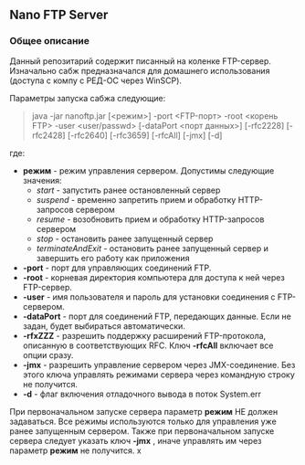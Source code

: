 ## Nano FTP Server

### Общее описание

Данный репозитарий содержит писанный на коленке FTP-сервер. Изначально сабж предназначался для домашнего использования (доступа с компу с РЕД-ОС через WinSCP).

Параметры запуска сабжа следующие:

> java -jar nanoftp.jar \[<режим>] -port <FTP-порт> -root <корень FTP> -user <user/passwd> \[-dataPort <порт данных>] \[-rfc2228] \[-rfc2428] \[-rfc2640] \[-rfc3659] \[-rfcAll] \[-jmx] \[-d]

где:
- **режим** - режим управления сервером. Допустимы следующие значения:
    - *start* - запустить ранее остановленный сервер
    - *suspend* - временно запретить прием и обработку HTTP-запросов сервером
    - *resume* - возобновить прием и обработку HTTP-запросов сервером
    - *stop* - остановить ранее запущенный сервер
    - *terminateAndExit* - остановить ранее запущенный сервер и завершить его работу как приложения
- **-port** - порт для управляющих соединений FTP.
- **-root** - корневая директория компьютера для доступа к ней через FTP-сервер.
- **-user** - имя пользователя и пароль для установки соединения с FTP-сервером.
- **-dataPort** - порт для соединений FTP, передающих данные. Если не задан, будет выбираться автоматически.
- **-rfxZZZ** - разрешить поддержку расширений FTP-протокола, описанную в соответствующих RFC. Ключ **-rfcAll** включает все опции сразу.
- **-jmx** - разрешить управление сервером через JMX-соединение. Без этого ключа управлять режимами сервера через командную строку не получится.
- **-d** - флаг включения отладочного вывода в поток System.err

При первоначальном запуске сервера параметр **режим** НЕ должен задаваться. Все режимы используются только для управления уже ранее запущенным сервером.
Также при первоначальном запуске сервера следует указать ключ **-jmx** ,  иначе управлять им через параметр **режим** не получится.
x
